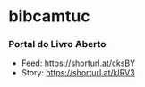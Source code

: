 # bibcamtuc

### Portal do Livro Aberto
* Feed: https://shorturl.at/cksBY
* Story: https://shorturl.at/kIRV3
